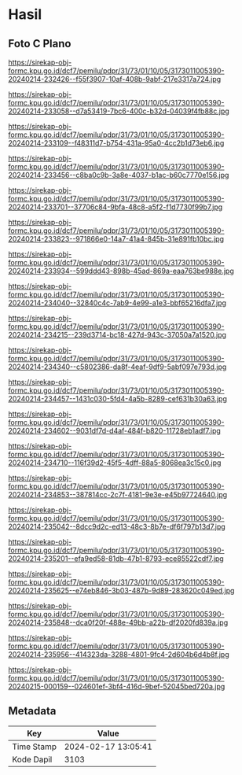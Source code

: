 # Hasil

## Foto C Plano

https://sirekap-obj-formc.kpu.go.id/dcf7/pemilu/pdpr/31/73/01/10/05/3173011005390-20240214-232426--f55f3907-10af-408b-9abf-217e3317a724.jpg

https://sirekap-obj-formc.kpu.go.id/dcf7/pemilu/pdpr/31/73/01/10/05/3173011005390-20240214-233058--d7a53419-7bc6-400c-b32d-04039f4fb88c.jpg

https://sirekap-obj-formc.kpu.go.id/dcf7/pemilu/pdpr/31/73/01/10/05/3173011005390-20240214-233109--f48311d7-b754-431a-95a0-4cc2b1d73eb6.jpg

https://sirekap-obj-formc.kpu.go.id/dcf7/pemilu/pdpr/31/73/01/10/05/3173011005390-20240214-233456--c8ba0c9b-3a8e-4037-b1ac-b60c7770e156.jpg

https://sirekap-obj-formc.kpu.go.id/dcf7/pemilu/pdpr/31/73/01/10/05/3173011005390-20240214-233701--37706c84-9bfa-48c8-a5f2-f1d7730f99b7.jpg

https://sirekap-obj-formc.kpu.go.id/dcf7/pemilu/pdpr/31/73/01/10/05/3173011005390-20240214-233823--971866e0-14a7-41a4-845b-31e891fb10bc.jpg

https://sirekap-obj-formc.kpu.go.id/dcf7/pemilu/pdpr/31/73/01/10/05/3173011005390-20240214-233934--599ddd43-898b-45ad-869a-eaa763be988e.jpg

https://sirekap-obj-formc.kpu.go.id/dcf7/pemilu/pdpr/31/73/01/10/05/3173011005390-20240214-234040--32840c4c-7ab9-4e99-a1e3-bbf65216dfa7.jpg

https://sirekap-obj-formc.kpu.go.id/dcf7/pemilu/pdpr/31/73/01/10/05/3173011005390-20240214-234215--239d3714-bc18-427d-943c-37050a7a1520.jpg

https://sirekap-obj-formc.kpu.go.id/dcf7/pemilu/pdpr/31/73/01/10/05/3173011005390-20240214-234340--c5802386-da8f-4eaf-9df9-5abf097e793d.jpg

https://sirekap-obj-formc.kpu.go.id/dcf7/pemilu/pdpr/31/73/01/10/05/3173011005390-20240214-234457--1431c030-5fd4-4a5b-8289-cef631b30a63.jpg

https://sirekap-obj-formc.kpu.go.id/dcf7/pemilu/pdpr/31/73/01/10/05/3173011005390-20240214-234602--9031df7d-d4af-484f-b820-11728eb1adf7.jpg

https://sirekap-obj-formc.kpu.go.id/dcf7/pemilu/pdpr/31/73/01/10/05/3173011005390-20240214-234710--116f39d2-45f5-4dff-88a5-8068ea3c15c0.jpg

https://sirekap-obj-formc.kpu.go.id/dcf7/pemilu/pdpr/31/73/01/10/05/3173011005390-20240214-234853--387814cc-2c7f-4181-9e3e-e45b97724640.jpg

https://sirekap-obj-formc.kpu.go.id/dcf7/pemilu/pdpr/31/73/01/10/05/3173011005390-20240214-235042--8dcc9d2c-ed13-48c3-8b7e-df6f797b13d7.jpg

https://sirekap-obj-formc.kpu.go.id/dcf7/pemilu/pdpr/31/73/01/10/05/3173011005390-20240214-235201--efa9ed58-81db-47b1-8793-ece85522cdf7.jpg

https://sirekap-obj-formc.kpu.go.id/dcf7/pemilu/pdpr/31/73/01/10/05/3173011005390-20240214-235625--e74eb846-3b03-487b-9d89-283620c049ed.jpg

https://sirekap-obj-formc.kpu.go.id/dcf7/pemilu/pdpr/31/73/01/10/05/3173011005390-20240214-235848--dca0f20f-488e-49bb-a22b-df2020fd839a.jpg

https://sirekap-obj-formc.kpu.go.id/dcf7/pemilu/pdpr/31/73/01/10/05/3173011005390-20240214-235956--414323da-3288-4801-9fc4-2d604b6d4b8f.jpg

https://sirekap-obj-formc.kpu.go.id/dcf7/pemilu/pdpr/31/73/01/10/05/3173011005390-20240215-000159--024601ef-3bf4-416d-9bef-52045bed720a.jpg


## Metadata

| Key        | Value               |
| ---------- | ------------------- |
| Time Stamp | 2024-02-17 13:05:41 |
| Kode Dapil | 3103                |



